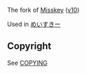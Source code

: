 The fork of [Misskey](https://github.com/syuilo/misskey) ([v10](https://github.com/syuilo/misskey/tree/v10))

Used in [めいすきー](https://misskey.m544.net)

## Copyright

See [COPYING](COPYING)
